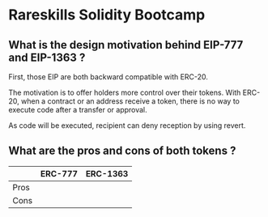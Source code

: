 # Rareskills Solidity Bootcamp
## What is the design motivation behind EIP-777 and EIP-1363 ?
First, those EIP are both backward compatible with ERC-20.

The motivation is to offer holders more control over their tokens. With ERC-20, when a contract or an address receive a token, there is no way to execute code after a transfer or approval.

As code will be executed, recipient can deny reception by using revert.



## What are the pros and cons of both tokens ?

|   | ERC-777 | ERC-1363 |
|---|---|---|
|Pros| | |
|Cons|  |  |